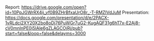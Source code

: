 Report: https://drive.google.com/open?id=10PpJGWrRX4ij_vf0B9ZHrBfxaUrO8r_-T-RMZIVdJuM
Presentation: https://docs.google.com/presentation/d/e/2PACX-1vRLdci2XY20X2bo8oDj76PuWGr7uG2-KugAQF31g6hT7x-E2Aj8-cV0mnInPE0j5lAle6gZLAGCOjRj/pub?start=false&loop=false&delayms=3000